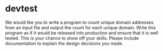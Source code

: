 # devtest
We would like you to write a program to count unique domain addresses from an input file and output the count for each unique domain. Write this program as if it would be released into production and ensure that it is well tested. This is your chance to show off your skills. Please include documentation to explain the design decisions you made.
